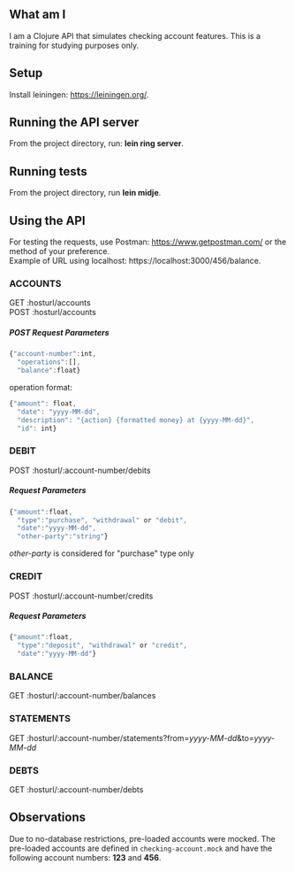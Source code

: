 ## What am I
I am a Clojure API that simulates checking account features. This is a training for studying purposes only.  

## Setup
Install leiningen: https://leiningen.org/.  

## Running the API server
From the project directory, run: **lein ring server**.  
## Running tests  
From the project directory, run **lein midje**.  

## Using the API
For testing the requests, use Postman: https://www.getpostman.com/ or the method of your preference.  
Example of URL using localhost: https://localhost:3000/456/balance.  

### ACCOUNTS
GET :hosturl/accounts  
POST :hosturl/accounts  

##### POST Request Parameters  
```javascript
{"account-number":int,  
  "operations":[],  
  "balance":float}
```
operation format:  
```javascript
{"amount": float,  
  "date": "yyyy-MM-dd",  
  "description": "{action} {formatted money} at {yyyy-MM-dd}",  
  "id": int}
```

### DEBIT
POST :hosturl/:account-number/debits  

##### Request Parameters  
```javascript
{"amount":float,  
  "type":"purchase", "withdrawal" or "debit",  
  "date":"yyyy-MM-dd",  
  "other-party":"string"}
```
*other-party* is considered for "purchase" type only  

### CREDIT
POST :hosturl/:account-number/credits  

##### Request Parameters  
```javascript
{"amount":float,  
  "type":"deposit", "withdrawal" or "credit",  
  "date":"yyyy-MM-dd"}
```

### BALANCE
GET :hosturl/:account-number/balances  

### STATEMENTS
GET :hosturl/:account-number/statements?from=*yyyy-MM-dd*&to=*yyyy-MM-dd*  

### DEBTS
GET :hosturl/:account-number/debts  

## Observations
Due to no-database restrictions, pre-loaded accounts were mocked. The pre-loaded accounts are defined in `checking-account.mock` and have the following account numbers: **123** and **456**.
